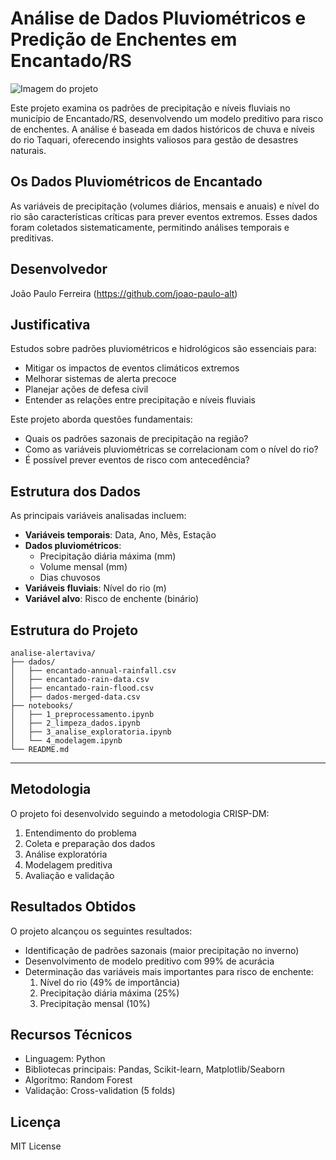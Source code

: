 # Análise de Dados Pluviométricos e Predição de Enchentes em Encantado/RS
![Imagem do projeto](https://th.bing.com/th/id/R.ac134a956faa4f11701812f2d4da86b5?rik=3c00S1MQyjke9g&riu=http%3a%2f%2ffolhapopular.info%2fwp-content%2fuploads%2f2020%2f07%2fWhatsApp-Image-2020-07-08-at-13.52.12.jpeg&ehk=Ff5LlfLksX%2bZrMif4hLuify22yAmbL%2fhI3DZItWEv1A%3d&risl=&pid=ImgRaw&r=0)

Este projeto examina os padrões de precipitação e níveis fluviais no município de Encantado/RS, desenvolvendo um modelo preditivo para risco de enchentes. A análise é baseada em dados históricos de chuva e níveis do rio Taquari, oferecendo insights valiosos para gestão de desastres naturais.

## Os Dados Pluviométricos de Encantado
As variáveis de precipitação (volumes diários, mensais e anuais) e nível do rio são características críticas para prever eventos extremos. Esses dados foram coletados sistematicamente, permitindo análises temporais e preditivas.

## Desenvolvedor
João Paulo Ferreira (https://github.com/joao-paulo-alt)

## Justificativa
Estudos sobre padrões pluviométricos e hidrológicos são essenciais para:
- Mitigar os impactos de eventos climáticos extremos
- Melhorar sistemas de alerta precoce
- Planejar ações de defesa civil
- Entender as relações entre precipitação e níveis fluviais

Este projeto aborda questões fundamentais:
- Quais os padrões sazonais de precipitação na região?
- Como as variáveis pluviométricas se correlacionam com o nível do rio?
- É possível prever eventos de risco com antecedência?

## Estrutura dos Dados
As principais variáveis analisadas incluem:
- **Variáveis temporais**: Data, Ano, Mês, Estação
- **Dados pluviométricos**: 
  - Precipitação diária máxima (mm)
  - Volume mensal (mm)
  - Dias chuvosos
- **Variáveis fluviais**: Nível do rio (m)
- **Variável alvo**: Risco de enchente (binário)

## Estrutura do Projeto

```.
analise-alertaviva/
├── dados/
│   ├── encantado-annual-rainfall.csv
│   ├── encantado-rain-data.csv
│   ├── encantado-rain-flood.csv
│   ├── dados-merged-data.csv
├── notebooks/
│   ├── 1_preprocessamento.ipynb
│   ├── 2_limpeza_dados.ipynb
│   ├── 3_analise_exploratoria.ipynb
│   └── 4_modelagem.ipynb
└── README.md
```

---

## Metodologia
O projeto foi desenvolvido seguindo a metodologia CRISP-DM:
1. Entendimento do problema
2. Coleta e preparação dos dados
3. Análise exploratória
4. Modelagem preditiva
5. Avaliação e validação

## Resultados Obtidos
O projeto alcançou os seguintes resultados:
- Identificação de padrões sazonais (maior precipitação no inverno)
- Desenvolvimento de modelo preditivo com 99% de acurácia
- Determinação das variáveis mais importantes para risco de enchente:
  1. Nível do rio (49% de importância)
  2. Precipitação diária máxima (25%)
  3. Precipitação mensal (10%)

## Recursos Técnicos
- Linguagem: Python
- Bibliotecas principais: Pandas, Scikit-learn, Matplotlib/Seaborn
- Algoritmo: Random Forest
- Validação: Cross-validation (5 folds)

## Licença
MIT License